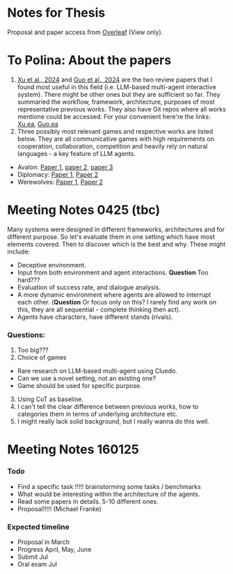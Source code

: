 # Notes for Thesis

Proposal and paper access from [Overleaf](https://www.overleaf.com/read/fbhjtzxsnzjb#78ecdc) (View only).

# To Polina: About the papers
1. [Xu et al., 2024](https://arxiv.org/abs/2403.10249) and [Guo et al., 2024](https://arxiv.org/abs/2402.01680) are the two review papers that I found most useful in this field (i.e. LLM-based multi-agent interactive system). There might be other ones but they are sufficient so far. They summaried the workflow, framework, architecture, purposes of most representative previous works. They also have Git repos where all works mentione could be accessed. For your convenient here're the links: [Xu.ea](https://github.com/BAAI-Agents/GPA-LM), [Guo.ea](https://github.com/taichengguo/LLM_MultiAgents_Survey_Papers) 
2. Three possibly most relevant games and respective works are listed below. They are all communicative games with high requirements on cooperation, collaboration, competition and heavily rely on natural languages - a key feature of LLM agents. 
- Avalon: [Paper 1](https://arxiv.org/pdf/2310.14985), [paper 2](https://arxiv.org/pdf/2310.05036), [paper 3](https://arxiv.org/pdf/2310.01320)
- Diplomacy: [Paper 1](https://arxiv.org/abs/2310.08901), [Paper 2](https://www.science.org/doi/pdf/10.1126/science.ade9097?casa_token=AB3PXQnKr8YAAAAA:pJO8TUkmbEUH77IhRcn-4r9PpxQc0jRgKokE3ElhmFvAhyTdjjS8aHOgJ_ViH_BnJwMDtTqdMmJgug) 
- Werewolves: [Paper 1](https://arxiv.org/abs/2310.18940), [Paper 2](https://arxiv.org/abs/2309.04658v1)

# Meeting Notes 0425 (tbc)

Many systems were designed in different frameworks, architectures and for different purpose. So let's evaluate them in one setting which have most elements covered. Then to discover which is the best and why. These might include:
- Deceptive environment.
- Input from both environment and agent interactions. **Question** Too hard???
- Evaluation of success rate, and dialogue analysis.
- A more dynamic environment where agents are allowed to interrupt each other. (**Question** Or focus only on this? I rarely find any work on this, they are all sequential - complete thinking then act).
- Agents have characters, have different stands (rivals).

### Questions:
1. Too big???
2. Choice of games
- Rare research on LLM-based multi-agent using Cluedo.
- Can we use a novel setting, not an existing one?
- Game should be used for specific purpose.
3. Using CoT as baseline.
4. I can't tell the clear difference between previous works, how to categories them in terms of underlying architecture etc.
5. I might really lack solid background, but I really wanna do this well. 



# Meeting Notes 160125

### Todo

- Find a specific task !!!!! brainstorming some tasks / benchmarks
- What would be interesting within the architecture of the agents.
- Read some papers in details. 5-10 different ones.
- Proposal!!!!! (Michael Franke)

### Expected timeline
- Proposal in March
- Progress April, May, June
- Submit Jul
- Oral exam Jul

